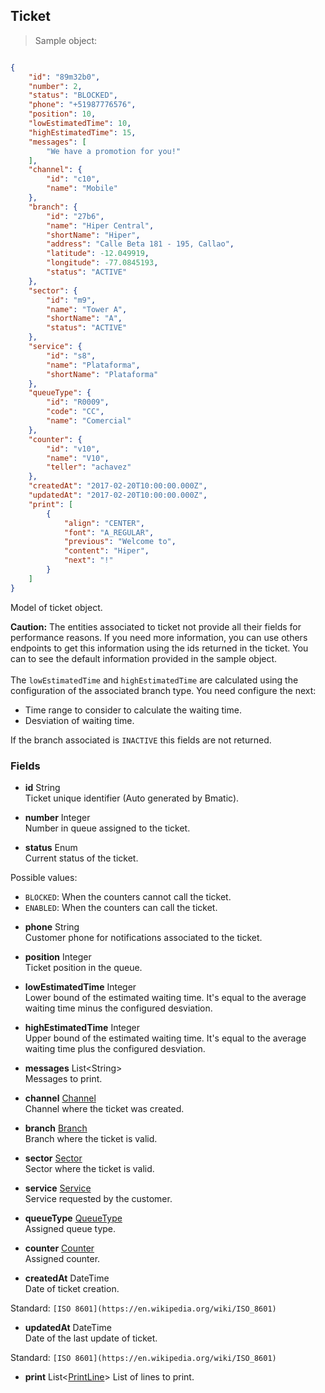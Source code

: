 
## Ticket

> Sample object:

```json

{
    "id": "89m32b0",    
    "number": 2,
    "status": "BLOCKED",
    "phone": "+51987776576",
    "position": 10,
    "lowEstimatedTime": 10,
    "highEstimatedTime": 15,
    "messages": [
        "We have a promotion for you!"
    ],
    "channel": {
        "id": "c10",
        "name": "Mobile"
    },
    "branch": {
        "id": "27b6",
        "name": "Hiper Central",
        "shortName": "Hiper",
        "address": "Calle Beta 181 - 195, Callao",
        "latitude": -12.049919,
        "longitude": -77.0845193,
        "status": "ACTIVE"
    },
    "sector": {
        "id": "m9",
        "name": "Tower A",
        "shortName": "A",
        "status": "ACTIVE"
    },
    "service": {
        "id": "s8",
        "name": "Plataforma",
        "shortName": "Plataforma"
    },
    "queueType": {
        "id": "R0009",
        "code": "CC",
        "name": "Comercial"
    },
    "counter": {
        "id": "v10",
        "name": "V10",
        "teller": "achavez"
    },
    "createdAt": "2017-02-20T10:00:00.000Z",
    "updatedAt": "2017-02-20T10:00:00.000Z",
    "print": [
        {
            "align": "CENTER",
            "font": "A_REGULAR",
            "previous": "Welcome to",
            "content": "Hiper",
            "next": "!"
        }
    ]
}
```

Model of ticket object.

<aside class="warning">
<strong>Caution:</strong>
The entities associated to ticket not provide all their fields for performance reasons. If you need more information, you can use others endpoints to get this information using the ids returned in the ticket. You can to see the default information provided in the sample object.<br><br>
The <code>lowEstimatedTime</code> and <code>highEstimatedTime</code> are calculated using the configuration of the associated branch type. You need configure the next:
<ul>
    <li>Time range to consider to calculate the waiting time.</li>
    <li>Desviation of waiting time.</li>
</ul>
If the branch associated is <code>INACTIVE</code> this fields are not returned.
</aside>

### Fields

* **id** <span class="param-type">String</span><br>
Ticket unique identifier (Auto generated by Bmatic).

* **number** <span class="param-type">Integer</span><br>
Number in queue assigned to the ticket.

* **status** <span class="param-type">Enum</span><br>
Current status of the ticket.
<p>
    <span class="param-condition">Possible values:</span>
    <ul>
        <li><code>BLOCKED</code>: When the counters cannot call the ticket.</li>
        <li><code>ENABLED</code>: When the counters can call the ticket.</li>
    </ul>
</p>

* **phone** <span class="param-type">String</span><br>
Customer phone for notifications associated to the ticket.

* **position** <span class="param-type">Integer</span><br>
Ticket position in the queue.

* **lowEstimatedTime** <span class="param-type">Integer</span><br>
Lower bound of the estimated waiting time. It's equal to the average waiting time minus the configured desviation.

* **highEstimatedTime** <span class="param-type">Integer</span><br>
Upper bound of the estimated waiting time. It's equal to the average waiting time plus the configured desviation.

* **messages** <span class="param-type">List\<String\></span><br>
Messages to print.

* **channel** <span class="param-type">[Channel](#channel)</span><br>
Channel where the ticket was created.

* **branch** <span class="param-type">[Branch](#branch)</span><br>
Branch where the ticket is valid.

* **sector** <span class="param-type">[Sector](#sector)</span><br>
Sector where the ticket is valid.

* **service** <span class="param-type">[Service](#service)</span><br>
Service requested by the customer.

* **queueType** <span class="param-type">[QueueType](#queue-type)</span><br>
Assigned queue type.

* **counter** <span class="param-type">[Counter](#counter)</span><br>
Assigned counter.

* **createdAt** <span class="param-type">DateTime</span><br>
Date of ticket creation.
<p>
    <span class="param-condition">Standard:</span> <code>[ISO 8601](https://en.wikipedia.org/wiki/ISO_8601)</code>
</p>

* **updatedAt** <span class="param-type">DateTime</span><br>
Date of the last update of ticket.
<p>
    <span class="param-condition">Standard:</span> <code>[ISO 8601](https://en.wikipedia.org/wiki/ISO_8601)</code>
</p>

* **print** <span class="param-type">List\<[PrintLine](#print-line)\></span>
List of lines to print.
